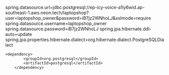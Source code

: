 spring.datasource.url=jdbc:postgresql://ep-icy-voice-a1ly6wid.ap-southeast-1.aws.neon.tech/laptopshop?user=laptopshop_owner&password=iB7jz2WNhoLJ&sslmode=require
spring.datasource.username=laptopshop_owner
spring.datasource.password=iB7jz2WNhoLJ
spring.jpa.hibernate.ddl-auto=update
spring.jpa.properties.hibernate.dialect=org.hibernate.dialect.PostgreSQLDialect

    <dependency>
    		<groupId>org.postgresql</groupId>
    		<artifactId>postgresql</artifactId>
    	</dependency>
